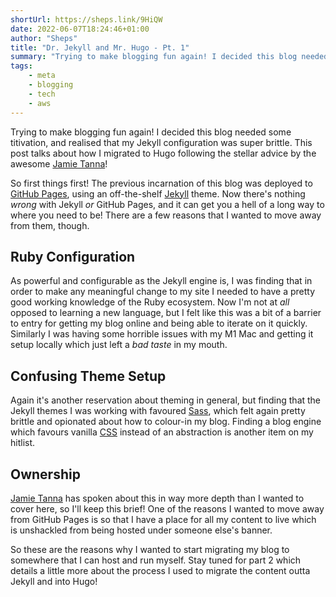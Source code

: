 ```yaml
---
shortUrl: https://sheps.link/9HiQW
date: 2022-06-07T18:24:46+01:00
author: "Sheps"
title: "Dr. Jekyll and Mr. Hugo - Pt. 1"
summary: "Trying to make blogging fun again! I decided this blog needed some titivation, and realised that my Jekyll configuration was super brittle. This post talks about how I migrated to Hugo following the stellar advice by the awesome [Jamie Tanna](https://www.jvt.me)!"
tags:
    - meta
    - blogging
    - tech
    - aws
---
```

Trying to make blogging fun again! I decided this blog needed some titivation, and realised that my Jekyll configuration was super brittle. This post talks about how I migrated to Hugo following the stellar advice by the awesome [Jamie Tanna](https://www.jvt.me)!

So first things first! The previous incarnation of this blog was deployed to [GitHub Pages](https://pages.github.com/), using an off-the-shelf [Jekyll](https://jekyllrb.com/) theme. Now there's nothing _wrong_ with Jekyll _or_ GitHub Pages, and it can get you a hell of a long way to where you need to be! There are a few reasons that I wanted to move away from them, though.

## Ruby Configuration
As powerful and configurable as the Jekyll engine is, I was finding that in order to make any meaningful change to my site I needed to have a pretty good working knowledge of the Ruby ecosystem. Now I'm not at _all_ opposed to learning a new language, but I felt like this was a bit of a barrier to entry for getting my blog online and being able to iterate on it quickly. Similarly I was having some horrible issues with my M1 Mac and getting it setup locally which just left a _bad taste_ in my mouth.

## Confusing Theme Setup
Again it's another reservation about theming in general, but finding that the Jekyll themes I was working with favoured [Sass](https://sass-lang.com), which felt again pretty brittle and opionated about how to colour-in my blog. Finding a blog engine which favours vanilla [CSS](https://www.w3.org/Style/CSS/Overview.en.html) instead of an abstraction is another item on my hitlist.

## Ownership
[Jamie Tanna](https://www.jvt.me/posts/2019/10/20/indieweb-talk/) has spoken about this in way more depth than I wanted to cover here, so I'll keep this brief! One of the reasons I wanted to move away from GitHub Pages is so that I have a place for all my content to live which is unshackled from being hosted under someone else's banner.

So these are the reasons why I wanted to start migrating my blog to somewhere that I can host and run myself. Stay tuned for part 2 which details a little more about the process I used to migrate the content outta Jekyll and into Hugo!
